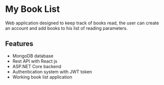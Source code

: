 # My Book List
Web application designed to keep track of books read, the user can create an account and add books to his list of reading parameters.

## Features
- MongoDB database 
- Rest API with React js
- ASP.NET Core backend
- Authentication system with JWT token
- Working book list application
